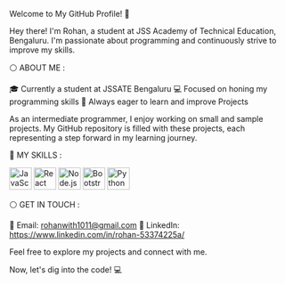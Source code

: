 Welcome to My GitHub Profile! 👋

Hey there! I'm Rohan, a student at JSS Academy of Technical Education, Bengaluru. I'm passionate about programming and 
continuously strive to improve my skills.

⚪️ ABOUT ME : 

🎓 Currently a student at JSSATE Bengaluru
💻 Focused on honing my programming skills
🌱 Always eager to learn and improve
Projects

As an intermediate programmer, I enjoy working on small and sample projects. 
My GitHub repository is filled with these projects, each representing a step forward in my learning journey.


</hr>

💪 MY SKILLS :
<p align="left">
    <img src="https://cdn.jsdelivr.net/npm/devicon/icons/javascript/javascript-original.svg" alt="JavaScript" width="40" height="40"/>
    <img src="https://cdn.jsdelivr.net/npm/devicon/icons/react/react-original.svg" alt="React" width="40" height="40"/>
    <img src="https://cdn.jsdelivr.net/npm/devicon/icons/nodejs/nodejs-original.svg" alt="Node.js" width="40" height="40"/>
    <img src="https://cdn.jsdelivr.net/npm/devicon/icons/bootstrap/bootstrap-plain.svg" alt="Bootstrap" width="40" height="40"/>
    <img src="https://cdn.jsdelivr.net/npm/devicon/icons/python/python-original.svg" alt="Python" width="40" height="40"/>
    <!-- Add more icons as needed -->
</p>
⚪️ GET IN TOUCH :

📧 Email: rohanwith1011@gmail.com
🔗 LinkedIn: https://www.linkedin.com/in/rohan-53374225a/

Feel free to explore my projects and connect with me.

Now, let's dig into the code! 💻
